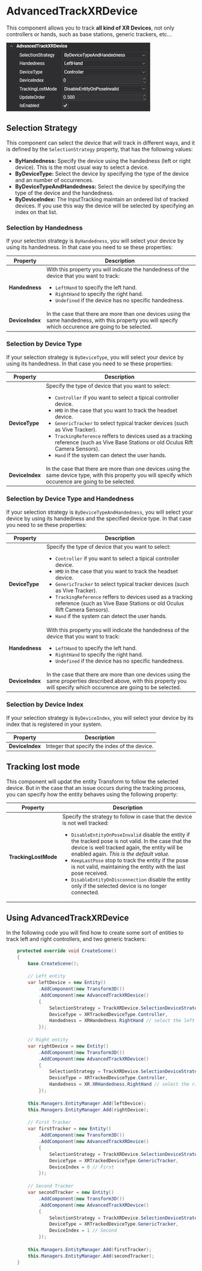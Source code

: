 # AdvancedTrackXRDevice

This component allows you to track **all kind of XR Devices**, not only controllers or hands, such as base stations, generic trackers, etc...

![TrackXRDevice](images/advancedtrackxrdevice.png)

## Selection Strategy

This component can select the device that will track in different ways, and it is defined by the `SelectionStrategy` property, that has the following values:
* **ByHandedness:** Specify the device using the handedness (left or right device). This is the most usual way to select a device. 
* **ByDeviceType:** Select the device by specifying the type of the device and an number of occurrences.
* **ByDeviceTypeAndHandedness:** Select the device by specifying the type of the device and the handedness.
* **ByDeviceIndex:** The InputTracking maintain an ordered list of tracked devices. If you use this way the device will be selected by specifying an index on that list.

### Selection by Handedness
If your selection strategy is `ByHandedness`, you will select your device by using its handedness. In that case you need to se these properties:

| Property | Description |
| --- | --- |
| **Handedness** | With this property you will indicate the handedness of the device that you want to track: <ul><li>`LeftHand` to specify the left hand.</li><li>`RightHand` to specify the right hand.</li><li>`Undefined` if the device has no specific handedness.</li></ul> |
| **DeviceIndex** | In the case that there are more than one devices using the same handedness, with this property you will specify which occurence are going to be selected. |

### Selection by Device Type
If your selection strategy is `ByDeviceType`, you will select your device by using its handedness. In that case you need to se these properties:

| Property | Description |
| --- | --- |
| **DeviceType** | Specify the type of device that you want to select: <ul><li>`Controller` if you want to select a tipical controller device.</li><li>`HMD` in the case that you want to track the headset device.</li><li>`GenericTracker` to select typical tracker devices (such as Vive Tracker).</li><li>`TrackingReference` reffers to devices used as a tracking reference (such as Vive Base Stations or old Oculus Rift Camera Sensors).</li><li>`Hand` if the system can detect the user hands.</li></ul> |
| **DeviceIndex** | In the case that there are more than one devices using the same device type, with this property you will specify which occurence are going to be selected. |

### Selection by Device Type and Handedness
If your selection strategy is `ByDeviceTypeAndHandedness`, you will select your device by using its handedness and the specified device type. In that case you need to se these properties:

| Property | Description |
| --- | --- |
| **DeviceType** | Specify the type of device that you want to select: <ul><li>`Controller` if you want to select a tipical controller device.</li><li>`HMD` in the case that you want to track the headset device.</li><li>`GenericTracker` to select typical tracker devices (such as Vive Tracker).</li><li>`TrackingReference` reffers to devices used as a tracking reference (such as Vive Base Stations or old Oculus Rift Camera Sensors).</li><li>`Hand` if the system can detect the user hands.</li></ul> |
| **Handedness** | With this property you will indicate the handedness of the device that you want to track: <ul><li>`LeftHand` to specify the left hand.</li><li>`RightHand` to specify the right hand.</li><li>`Undefined` if the device has no specific handedness.</li></ul> |
| **DeviceIndex** | In the case that there are more than one devices using the same properties described above, with this property you will specify which occurence are going to be selected. |

### Selection by Device Index
If your selection strategy is `ByDeviceIndex`, you will select your device by its index that is registered in your system.

| Property | Description |
| --- | --- |
| **DeviceIndex** | Integer that specify the index of the device. |

## Tracking lost mode

This component will updat the entity Transform to follow the selected device. But in the case that an issue occurs during the tracking  process, you can specify how the entity behaves using the following property:

| Property | Description |
| --- | --- |
| **TrackingLostMode** | Specify the strategy to follow in case that the device is not well tracked: <ul><li>`DisableEntityOnPoseInvalid` disable the entity if the tracked pose is not valid. In the case that the device is well tracked again, the entity will be enabled again. *This is the default value.*</li><li>`KeepLastPose` stop to track the entity if the pose is not valid, maintaining the entity with the last pose received.</li><li>`DisableEntityOnDisconnection` disable the entity only if the selected device is no longer connected.</li></ul> |

## Using AdvancedTrackXRDevice

In the following code you will find how to create some sort of entities to track left and right controllers, and two generic trackers:

```csharp
    protected override void CreateScene()
    {
        base.CreateScene();

        // Left entity
        var leftDevice = new Entity()
            .AddComponent(new Transform3D())
            .AddComponent(new AdvancedTrackXRDevice()
            {
                SelectionStrategy = TrackXRDevice.SelectionDeviceStrategy.ByDeviceTypeAndHandedness,
                DeviceType = XRTrackedDeviceType.Controller,
                Handedness = XRHandedness.RightHand // select the left device
            });

        // Right entity
        var rightDevice = new Entity()
            .AddComponent(new Transform3D())
            .AddComponent(new AdvancedTrackXRDevice()
            {
                SelectionStrategy = TrackXRDevice.SelectionDeviceStrategy.ByDeviceTypeAndHandedness,
                DeviceType = XRTrackedDeviceType.Controller,
                Handedness = XR.XRHandedness.RightHand // select the right device
            });

        this.Managers.EntityManager.Add(leftDevice);
        this.Managers.EntityManager.Add(rightDevice);

        // First Tracker 
        var firstTracker = new Entity()
            .AddComponent(new Transform3D())
            .AddComponent(new AdvancedTrackXRDevice()
            {
                SelectionStrategy = TrackXRDevice.SelectionDeviceStrategy.ByDeviceType,
                DeviceType = XRTrackedDeviceType.GenericTracker,
                DeviceIndex = 0 // First                
            });

        // Second Tracker 
        var secondTracker = new Entity()
            .AddComponent(new Transform3D())
            .AddComponent(new AdvancedTrackXRDevice()
            {
                SelectionStrategy = TrackXRDevice.SelectionDeviceStrategy.ByDeviceType,
                DeviceType = XRTrackedDeviceType.GenericTracker,
                DeviceIndex = 1 // Second                
            });

        this.Managers.EntityManager.Add(firstTracker);
        this.Managers.EntityManager.Add(secondTracker);
    }
```